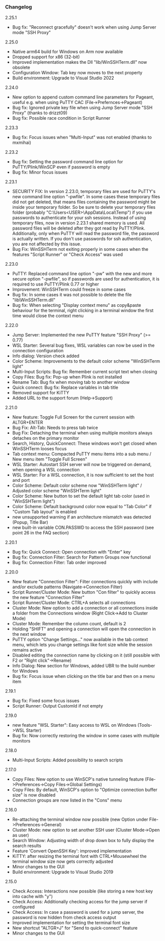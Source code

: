### Changelog
2.25.1
* Bug fix: "Reconnect gracefully" doesn't work when using Jump Server mode "SSH Proxy"

2.25.0
* Native arm64 build for Windows on Arm now available
* Dropped support for x86 (32-bit)
* Improved implementation makes the Dll "lib/WinSSHTerm.dll" now obsolete
* Configuration Window: Tab key now moves to the next property
* Build environment: Upgrade to Visual Studio 2022

2.24.0
* New option to append custom command line parameters for Pageant, useful e.g. when using PuTTY CAC (File->Prefernces->Pageant)
* Bug fix: Ignored private key file when using Jump Server mode "SSH Proxy" (thanks to drizzt09)
* Bug fix: Possible race condition in Script Runner

2.23.3
* Bug fix: Focus issues when "Multi-Input" was not enabled (thanks to mxmihai)

2.23.2
* Bug fix: Setting the password command line option for PuTTY/Plink/WinSCP even if password is empty
* Bug fix: Minor focus issues

2.23.1
* SECURITY FIX: In version 2.23.0, temporary files are used for PuTTY's new command line option "-pwfile". In some cases these temporary files did not get deleted, that means files containing the password might be inside your temporary folder. So be sure to delete your temporary files folder (probably "C:\Users\<USER>\AppData\Local\Temp\") if you use passwords to authenticate for your ssh sessions. Instead of using temporary files, now in version 2.23.1 shared memory is used. All password files will be deleted after they got read by PuTTY/Plink. Additionally, only when PuTTY will read the password file, the password is actually written. If you don't use passwords for ssh authentication, you are not affected by this issue.
* Bug Fix: WinSSHTerm not exiting properly in some cases when the features "Script Runner" or "Check Access" was used

2.23.0
* PuTTY: Replaced command line option "-pw" with the new and more secure option "-pwfile", so if passwords are used for authentication, it is required to use PuTTY/Plink 0.77 or higher
* Improvement: WinSSHTerm could freeze in some cases
* Bug fix: In some cases it was not possible to delete the file "lib\WinSSHTerm.dll"
* Bug fix: When selecting "Display context menu" as copy&paste behaviour for the terminal, right clicking in a terminal window the first time would close the context menu 

2.22.0
* Jump Server: Implemented the new PuTTY feature "SSH Proxy" (>= 0.77)
* WSL Starter: Several bug fixes, WSL variables can now be used in the connection configuration
* Info dialog: Version check added
* Color Scheme: Improvements to the default color scheme "WinSSHTerm light"
* Multi-Input Scripts: Bug fix: Remember current script text when closing
* Copy Files: Bug fix: Pop-up when Plink is not installed
* Rename Tab: Bug fix when moving tab to another window
* Quick connect: Bug fix: Replace variables in tab title
* Removed support for KiTTY
* Added URL to the support forum (Help->Support)

2.21.0
* New feature: Toggle Full Screen for the current session with ALTGR+ENTER
* Bug Fix: Alt-Tab: Needs to press tab twice
* Bug Fix: Detaching the terminal when using multiple monitors always detaches on the primary monitor
* Search, History, QuickConnect: These windows won't get closed when WinSSHTerm looses focus
* Tab context menu: Compacted PuTTY menu items into a sub menu / New menu item "Toggle Full Screen"
* WSL Starter: Autostart SSH server will now be triggered on demand, when opening a WSL connection
* WSL Starter: For a WSL connection, it is now sufficient to set the host and port
* Color Scheme: Default color scheme now "WinSSHTerm light" / Adjusted color scheme "WinSSHTerm light"
* Color Scheme: New button to set the default light tab color (used in "WinSSHTerm light")
* Color Scheme: Default background color now equal to "Tab Color" if "Custom Tab layout" is enabled
* new unsupported warning if an architecture mismatch was detected (Popup, Title Bar)
* new built-in variable CON.PASSWD to access the SSH password (see point 26 in the FAQ section)

2.20.1
* Bug fix: Quick Connect: Open connection with "Enter" key
* Bug fix: Connection Filter: Search for Pattern Groups now functional
* Bug fix: Connection Filter: Tab order improved

2.20.0
* New feature "Connection Filter": Filter connections quickly with include and/or exclude patterns (Navigate->Connection Filter)
* Script Runner/Cluster Mode: New button "Con filter" to quickly access the new feature "Connection Filter"
* Script Runner/Cluster Mode: CTRL+A selects all connections
* Cluster Mode: New option to add a connection or all connections inside a folder from the Connections window (Right Click->Add to Cluster Mode)
* Cluster Mode: Remember the column count, default is 2
* Holding "SHIFT" and opening a connection will open the connection in the next window
* PuTTY option "Change Settings..." now available in the tab context menu, which lets you change settings like font size while the session remains active
* Disabled editing the connection name by clicking on it (still possible with F2 or "Right click"->Rename)
* Info Dialog: New section for Windows, added UBR to the build number for Windows
* Bug fix: Focus issue when clicking on the title bar and then on a menu item

2.19.1
* Bug fix: Fixed some focus issues
* Script Runner: Output CustomId if not empty

2.19.0
* new feature "WSL Starter": Easy access to WSL on Windows (Tools->WSL Starter)
* Bug fix: Now correctly restoring the window in some cases with multiple monitors

2.18.0
* Multi-Input Scripts: Added possibility to search scripts

2.17.0
* Copy Files: New option to use WinSCP's native tunneling feature (File->Preferences->Copy Files->Global Settings)
* Copy Files: By default, WinSCP's option to "Optimize connection buffer size" is now disabled
* Connection groups are now listed in the "Cons" menu

2.16.0
* Re-attaching the terminal window now possible (new Option under File->Preferences->General)
* Cluster Mode: new option to set another SSH user (Cluster Mode->Open as user)
* Search Window: Adjusting width of drop down box to fully display the search results
* Feature 'Convert OpenSSH Key': improved implementation
* KiTTY: after resizing the terminal font with CTRL+Mousewheel the terminal window size now gets correctly adjusted
* Minor changes to the GUI
* Build environment: Upgrade to Visual Studio 2019

2.15.0
* Check Access: Interactions now possible (like storing a new host key into cache with "y")
* Check Access: Additionally checking access for the jump server if configured
* Check Access: In case a password is used for a jump server, the password is now hidden from check access output
* Improved implementation for setting the terminal font size
* New shortcut "ALTGR+J" for "Send to quick-connect" feature
* Minor changes to the GUI
